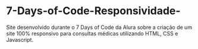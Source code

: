 # 7-Days-of-Code-Responsividade-
Site desenvolvido durante o 7 Days of Code da Alura sobre a criação de um site 100% responsivo para consultas médicas utilizando HTML, CSS e Javascript.
